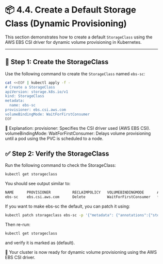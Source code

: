 # 📦 4.4. Create a Default Storage Class (Dynamic Provisioning)

This section demonstrates how to create a default `StorageClass` using the AWS EBS CSI driver for dynamic volume provisioning in Kubernetes.

---

## 🔧 Step 1: Create the StorageClass
Use the following command to create the `StorageClass` named `ebs-sc`:
```bash
cat <<EOF | kubectl apply -f -
# Create a StorageClass
apiVersion: storage.k8s.io/v1
kind: StorageClass
metadata:
  name: ebs-sc
provisioner: ebs.csi.aws.com
volumeBindingMode: WaitForFirstConsumer
EOF
```
📌 Explanation:
provisioner: Specifies the CSI driver used (AWS EBS CSI).
volumeBindingMode: WaitForFirstConsumer: Delays volume provisioning until a pod using the PVC is scheduled to a node.

## ✅ Step 2: Verify the StorageClass
Run the following command to check the StorageClass:
```bash
kubectl get storageclass
```
You should see output similar to:
``` bash
NAME      PROVISIONER          RECLAIMPOLICY   VOLUMEBINDINGMODE      ALLOWVOLUMEEXPANSION   AGE
ebs-sc    ebs.csi.aws.com      Delete          WaitForFirstConsumer   false
```
If you want to make ebs-sc the default, you can patch it using:

``` bash
kubectl patch storageclass ebs-sc -p '{"metadata": {"annotations":{"storageclass.kubernetes.io/is-default-class":"true"}}}'
```
Then re-run:
``` bash
kubectl get storageclass
```
and verify it is marked as (default).

🎉 Your cluster is now ready for dynamic volume provisioning using the AWS EBS CSI driver.

